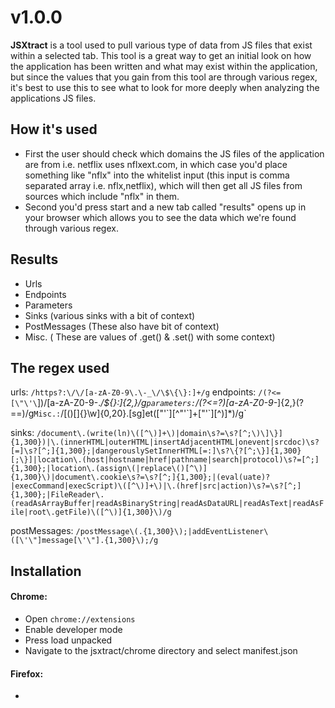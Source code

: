 # v1.0.0
**JSXtract** is a tool used to pull various type of data from JS files that exist within a selected tab. This tool is a great way to get an initial look on how the application has been written and what may exist within the application, but since the values that you gain from this tool are through various regex, it's best to use this to see what to look for more deeply when analyzing the applications JS files.

## How it's used
- First the user should check which domains the JS files of the application are from i.e. netflix uses nflxext.com, in which case you'd place something like "nflx" into the whitelist input (this input is comma separated array i.e. nflx,netflix), which will then get all JS files from sources which include "nflx" in them.
- Second you'd press start and a new tab called "results" opens up in your browser which allows you to see the data which we're found through various regex.

## Results
- Urls
- Endpoints
- Parameters
- Sinks (various sinks with a bit of context)
- PostMessages (These also have bit of context)
- Misc. ( These are values of .get() & .set() with some context)

## The regex used
urls: `/https?:\/\/[a-zA-Z0-9\.\-_\/\$\{\}:]+/g`
endpoints: `/(?<=[\"\'\`])\/[a-zA-Z0-9\-\._\/\$\{\}:]{2,}/g`
parameters: `/(?<=\?)[a-zA-Z0-9\-_]{2,}(?==)/g`
Misc.: `/[\(\)\[\]\{\}\w]{0,20}\.[sg]et\([\"\'\`][^\"\'\`]+[\"\'\`][^\)]*\)/g`

sinks: `/document\.(write(ln)\([^\)]+\)|domain\s?=\s?[^;\)\]\}]{1,300})|\.(innerHTML|outerHTML|insertAdjacentHTML|onevent|srcdoc)\s?[=]\s?[^;]{1,300};|dangerouslySetInnerHTML[=:]\s?\{?[^;\}]{1,300}[;\}]|location\.(host|hostname|href|pathname|search|protocol)\s?=[^;]{1,300};|location\.(assign\(|replace\()[^\)]{1,300}\)|document\.cookie\s?=\s?[^;]{1,300};|(eval(uate)?|execCommand|execScript)\([^\)]+\)|\.(href|src|action)\s?=\s?[^;]{1,300};|FileReader\.(readAsArrayBuffer|readAsBinaryString|readAsDataURL|readAsText|readAsFile|root\.getFile)\([^\)]{1,300}\)/g`

postMessages: `/postMessage\(.{1,300}\);|addEventListener\([\'\"]message[\'\"].{1,300}\);/g`

## Installation
#### Chrome:
- Open `chrome://extensions`
- Enable developer mode
- Press load unpacked
- Navigate to the jsxtract/chrome directory and select manifest.json

#### Firefox:
- 
